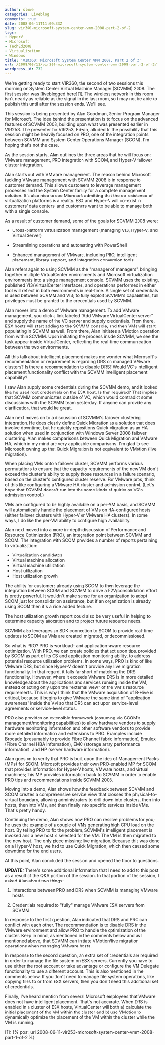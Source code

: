 ```yaml
---
author: slowe
categories: Liveblog
comments: true
date: 2008-06-11T11:09:33Z
slug: vir360-microsoft-system-center-vmm-2008-part-2-of-2
tags:
- HyperV
- Microsoft
- TechEd2008
- Virtualization
- Windows
title: 'VIR360: Microsoft System Center VMM 2008, Part 2 of 2'
url: /2008/06/11/vir360-microsoft-system-center-vmm-2008-part-2-of-2/
wordpress_id: 732
---
```


We're getting ready to start VIR360, the second of two sessions this morning on System Center Virtual Machine Manager (SCVMM) 2008. The first session was [liveblogged here][1]. The wireless network in this room isn't nearly as reliable as the signal in the last room, so I may not be able to publish this until after the session ends. We'll see.

This session is being presented by Alan Goodman, Senior Program Manager for Microsoft. The idea behind the presentation is to focus on the advanced features of SCVMM 2008, building upon what was presented earlier in VIR253. The presenter for VIR253, Edwin, alluded to the possibility that this session might be heavily focused on PRO, one of the integration points between SCVMM and System Center Operations Manager (SCOM). I'm hoping that's not the case.

As the session starts, Alan outlines the three areas that he will focus on: VMware management, PRO integration with SCOM, and Hyper-V failover cluster integration.

Alan starts out with VMware management. The reason behind Microsoft tackling VMware management with SCVMM 2008 is in response to customer demand. This allows customers to leverage management processes and the System Center family for a complete management solution. It's also nice to see Microsoft admitting that the co-existence of virtualization platforms is a reality. ESX and Hyper-V will co-exist in customers' data centers, and customers want to be able to manage both with a single console.

As a result of customer demand, some of the goals for SCVMM 2008 were:

* Cross-platform virtualization management (managing VI3, Hyper-V, and Virtual Server)

* Streamlining operations and automating with PowerShell

* Enhanced management of VMware, including PRO, intelligent placement, library support, and integration conversion tools

Alan refers again to using SCVMM as the "manager of managers", bringing together multiple VirtualCenter environments and Microsoft virtualization environments into a single management console. SCVMM uses the existing, published VI3/VirtualCenter interfaces, and operations performed in either tool will reflect in both environments in real-time. A single set of credentials is used between SCVMM and VI3; to fully exploit SCVMM's capabilities, full privileges must be granted to the credentials used by SCVMM.

Alan moves into a demo of VMware management. To add VMware management, you click a link labeled "Add VMware VirtualCenter server" and supply the name of the VC server and supply credentials. From there, ESX hosts will start adding to the SCVMM console, and then VMs will start populating in SCVMM as well. From there, Alan initiates a VMotion operation from within SCVMM. Upon initiating the process inside SCVMM, we see the task appear inside VirtualCenter, reflecting the real-time communication between the two environments.

All this talk about intelligent placement makes me wonder what Microsoft's recommendation or requirement is regarding DRS on managed VMware clusters? Is there a recommendation to disable DRS? Would VC's intelligent placement functionality conflict with the SCVMM intelligent placement capability?

I saw Alan supply some credentials during the SCVMM demo, and it looked like he used root credentials on the ESX host. Is that required? That implies that SCVMM communicates outside of VC, which would contradict some discussions with the SCVMM team yesterday. If anyone can provide any clarification, that would be great.

Alan next moves on to a discussion of SCVMM's failover clustering integration. He does clearly define Quick Migration as a solution that does involve downtime, but he quickly repositions Quick Migration as an HA solution when used in conjunction with Windows Server 2008 failover clustering. Alan makes comparisons between Quick Migration and VMware HA, which in my mind are very applicable comparisons. I'm glad to see Microsoft owning up that Quick Migration is not equivalent to VMotion (live migration).

When placing VMs onto a failover cluster, SCVMM performs various permutations to ensure that the capacity requirements of the new VM don't exceed the cluster's ability to supply those resources in a failure scenario, based on the cluster's configured cluster reserve. For VMware pros, think of this like configuring a VMware HA cluster and admission control. (Let's hope that SCVMM doesn't run into the same kinds of quirks as VC's admission control.)

VMs are configured to be highly available on a per-VM basis, and SCVMM will automatically handle the placement of VMs on HA-configured hosts (either failover clusters with Hyper-V or VMware HA clusters). In some ways, I do like the per-VM ability to configure high availability.

Alan next moved into a more in-depth discussion of Performance and Resource Optimization (PRO), an integration point between SCVMM and SCOM. The integration with SCOM provides a number of reports pertaining to virtualization:

* Virtualization candidates
* Virtual machine allocation
* Virtual machine utilization
* Host utilization
* Host utilization growth

The ability for customers already using SCOM to then leverage the integration between SCOM and SCVMM to drive a P2V/consolidation effort is pretty powerful. It wouldn't make sense for an organization to adopt SCOM just for consolidation assistance, but if an organization is already using SCOM then it's a nice added feature.

The host utilization growth report could also be very useful in helping to determine capacity allocation and to project future resource needs.

SCVMM also leverages an SDK connection to SCOM to provide real-time updates to SCOM as VMs are created, migrated, or decommissioned.

So what is PRO? PRO is workload- and application-aware resource optimization. With PRO, we can create policies that act upon tips, provided by SCOM as part of its OS and application monitoring ability, to address potential resource utilization problems. In some ways, PRO is kind of like VMware DRS, but since Hyper-V doesn't provide any live migration functionality. In that regard, it falls far short of matching the DRS functionality. However, where it exceeds VMware DRS is in more detailed knowledge about the applications and services running inside the VM, instead of acting only upon the "external view" of the VM's resource requirements. This is why I think that the VMware acquisition of B-Hive is critical, because it begins to give VMware the same kind of "application awareness" inside the VM so that DRS can act upon service-level agreements or service-level status.

PRO also provides an extensible framework (assuming via SCOM's management/monitoring capabilities) to allow hardware vendors to supply hardware monitoring information and other software vendors to provide more detailed information and extensions to PRO. Examples include Brocade (presumably to provide Fibre Channel fabric information), Emulex (Fibre Channel HBA information), EMC (storage array performance information), and HP (server hardware information).

Alan goes on to verify that PRO is built upon the idea of Management Packs (MPs) for SCOM. Microsoft provides their own PRO-enabled MP for SCOM that provides information for Hyper-V hosts, VMware hosts, and virtual machines; this MP provides information back to SCVMM in order to enable PRO tips and recommendations inside SCVMM 2008.

Moving into a demo, Alan shows how the feedback between SCVMM and SCOM creates a comprehensive service view that crosses the physical-to-virtual boundary, allowing administrators to drill down into clusters, then into hosts, then into VMs, and then finally into specific services inside VMs. That's pretty handy.

Continuing the demo, Alan shows how PRO can resolve problems for you; he uses the example of a couple of VMs generating high CPU load on the host. By telling PRO to fix the problem, SCVMM's intelligent placement is invoked and a new host is selected for the VM. The VM is then migrated to the new host. The only piece missing: live migration. Because this was done on a Hyper-V host, we had to use Quick Migration, which then caused some downtime for the end users.

At this point, Alan concluded the session and opened the floor to questions.

**UPDATE:** There's some additional information that I need to add to this post as a result of the Q&A portion of the session. In that portion of the session, I asked Alan about two things:

1. Interactions between PRO and DRS when SCVMM is managing VMware hosts

2. Credentials required to "fully" manage VMware ESX servers from SCVMM

In response to the first question, Alan indicated that DRS and PRO can conflict with each other. The recommendation is to disable DRS in the VMware environment and allow PRO to handle the optimization of the cluster. Keep in mind, as mentioned in the comments below and as I mentioned above, that SCVMM can initiate VMotion/live migration operations when managing VMware hosts.

In response to the second question, an extra set of credentials are required in order to manage the file system on ESX servers. Currently you have to use either the root account or take advantage or configure the VM Delegate functionality to use a different account. This is also mentioned in the comments below. If you don't need to manage file system operations, like copying files to or from ESX servers, then you don't need this additional set of credentials.

Finally, I've heard mention from several Microsoft employees that VMware does not have intelligent placement. That's not accurate. When DRS is enabled in a cluster of ESX hosts, VirtualCenter will both a) calculate the initial placement of the VM within the cluster and b) use VMotion to dynamically optimize the placement of the VM within the cluster while the VM is running.

[1]: {% post_url 2008-06-11-vir253-microsoft-system-center-vmm-2008-part-1-of-2 %}
